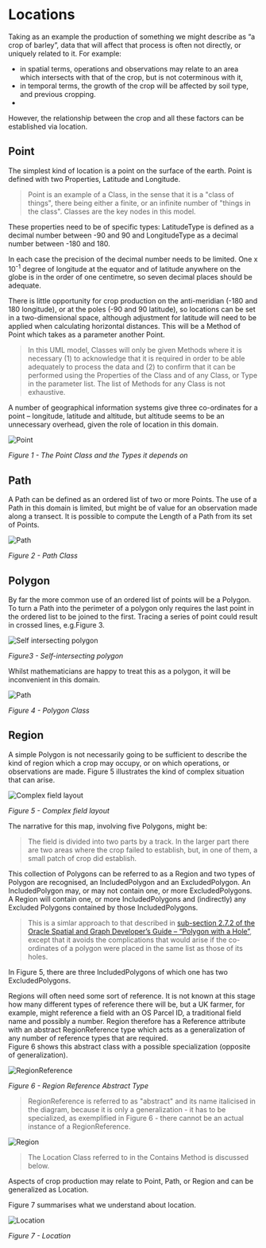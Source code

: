 # Locations
Taking as an example the production of something we might describe as “a crop of barley”, data that will affect that process is often not directly, or uniquely related to it.  For example:
- in spatial terms, operations and observations may relate to an area which intersects with that of the crop, but is not coterminous with it, 
- in temporal terms, the growth of the crop will be affected by soil type, and previous cropping.
-   
However, the relationship between the crop and all these factors can be established via location. 

## Point
The simplest kind of location is a point on the surface of the earth.  Point is defined with two Properties, Latitude and Longitude.  
>Point is an example of a Class, in the sense that it is a "class of things", there being either a finite, or an infinite number of "things in the class".  Classes are the key nodes in this model.


These properties need to be of specific types: LatitudeType is defined as a decimal number between -90 and 90 and LongitudeType as a decimal number between -180 and 180. 

In each case the precision of the decimal number needs to be limited.  One x 10<sup>-1</sup> degree of longitude at the equator and of latitude anywhere on the globe is in the order of one centimetre, so seven decimal places should be adequate.

There is little opportunity for crop production on the anti-meridian (-180 and 180 longitude), or at the poles (-90 and 90 latitude), so locations can be set in a two-dimensional space, although adjustment for latitude will need to be applied when calculating horizontal distances.
This will be a Method of Point which takes as a parameter another Point.
>In this UML model, Classes will only be given Methods where it is necessary (1) to acknowledge that it is required in order to be able adequately to process the data 
>and (2) to confirm that it can be performed using the Properties of the Class and of any Class, or Type in the parameter list.
>The list of Methods for any Class is not exhaustive.

A number of geographical information systems give three co-ordinates for a point – longitude, latitude and altitude, but altitude seems to be an unnecessary overhead, given the role of location in this domain.

![Point](http://www.plantuml.com/plantuml/proxy?cache=no&src=https://raw.github.com/Charles1625/crop-production-ontology/main/uml/point2.puml)

*Figure 1 - The Point Class and the Types it depends on*
## Path
A Path can be defined as an ordered list of two or more Points. 
The use of a Path in this domain is limited, but might be of value for an observation made along a transect. 
It is possible to compute the Length of a Path from its set of Points. 

![Path](http://www.plantuml.com/plantuml/proxy?cache=no&src=https://raw.github.com/Charles1625/crop-production-ontology/main/uml/path2.puml)

*Figure 2 - Path Class*

## Polygon
By far the more common use of an ordered list of points will be a Polygon.  To turn a Path into the perimeter of a polygon only requires the last point in the ordered list to be joined to the first.
Tracing a series of point could result in crossed lines, e.g.Figure 3.

![Self intersecting polygon](https://raw.github.com/Charles1625/crop-production-ontology/main/images/self-intersecting-polygon.png)

*Figure3 - Self-intersecting polygon*

Whilst mathematicians are happy to treat this as a polygon, it will be inconvenient in this domain.

![Path](http://www.plantuml.com/plantuml/proxy?cache=no&src=https://raw.github.com/Charles1625/crop-production-ontology/main/uml/polygon2.puml)

*Figure 4 - Polygon Class*

## Region
A simple Polygon is not necessarily going to be sufficient to describe the kind of region which a crop may occupy,
 or on which operations, or observations are made.  Figure 5 illustrates the kind of complex situation that 
can arise.

![Complex field layout](https://raw.github.com/Charles1625/crop-production-ontology/main/images/field-layout.png)

*Figure 5 - Complex field layout*

The narrative for this map, involving five Polygons, might be:
>The field is divided into two parts by a track.  In the larger part there are two areas where the crop failed to establish, but, in one of them, a small patch of crop did establish.
>
This collection of Polygons can be referred to as a Region and two types of Polygon are recognised, 
an IncludedPolygon and an ExcludedPolygon.  An IncludedPolygon may, or may not 
contain one, or more ExcludedPolygons.   
A Region will contain one, or more IncludedPolygons and (indirectly) any Excluded Polygons contained by 
those IncludedPolygons.
>This is a simlar approach to that described in [sub-section 2.7.2 of the Oracle Spatial and Graph Developer’s Guide – “Polygon with a Hole”](https://docs.oracle.com/database/121/SPATL/polygon-hole.htm#SPATL520 ), except that it avoids the complications that would arise if the co-ordinates of a polygon were placed in the same list as those of its holes.

In Figure 5, there are three IncludedPolygons of which one has two ExcludedPolygons.

Regions will often need some sort of reference.  It is not known at this stage how many different types of 
reference there will be, but a UK farmer, for example, might reference a field with an OS Parcel ID, a 
traditional field name and possibly a number.  Region therefore has a Reference attribute with an abstract 
RegionReference type which acts as a generalization of any number of reference types that are required.  
Figure 6 shows 
this abstract class with a possible specialization (opposite of generalization).

![RegionReference](http://www.plantuml.com/plantuml/proxy?cache=no&src=https://raw.github.com/Charles1625/crop-production-ontology/main/uml/region-reference.puml)

*Figure 6 - Region Reference Abstract Type*

>RegionReference is referred to as "abstract" and its name italicised in the diagram, because it is only a
>generalization - it has to be specialized, as exemplified in Figure 6 - there cannot be an actual instance 
>of a RegionReference.

![Region](http://www.plantuml.com/plantuml/proxy?cache=no&src=https://raw.github.com/Charles1625/crop-production-ontology/main/uml/region.puml)

>The Location Class referred to in the Contains Method is discussed below.

Aspects of crop production may relate to Point, Path, or Region and can be generalized as Location.  

Figure 7 summarises what we understand about location.

![Location](http://www.plantuml.com/plantuml/proxy?cache=no&src=https://raw.github.com/Charles1625/crop-production-ontology/main/uml/location.puml)

*Figure 7 - Location*







